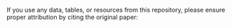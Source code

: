 If you use any data, tables, or resources from this repository, please ensure proper attribution by citing the original paper:

